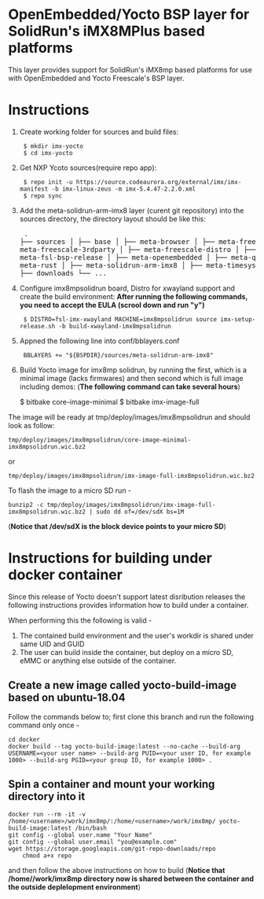 OpenEmbedded/Yocto BSP layer for SolidRun's iMX8MPlus based platforms
================================================================

This layer provides support for SolidRun's iMX8mp based platforms for
use with OpenEmbedded and Yocto Freescale's BSP layer.


# Instructions
1. Create working folder for sources and build files:

		$ mkdir imx-yocto
		$ cd imx-yocto

2. Get NXP Ycoto sources(require repo app):

		$ repo init -u https://source.codeaurora.org/external/imx/imx-manifest -b imx-linux-zeus -m imx-5.4.47-2.2.0.xml
		$ repo sync

3. Add the meta-solidrun-arm-imx8 layer (curent git repository) into the sources directory, the directory layout should be like this:
				<pre>
					.
					├── sources
					│   	├── base
					│   	├── meta-browser
					│   	├── meta-freescale
					│   	├── meta-freescale-3rdparty
					│   	├── meta-freescale-distro
					│   	├── meta-fsl-bsp-release
					│   	├── meta-openembedded
					│   	├── meta-qt5
					│   	├── meta-rust
					│   	├── meta-solidrun-arm-imx8
					│   	├── meta-timesys
					│   	└── poky
					│
					├── downloads
					└── ...
				</pre>
4. Configure imx8mpsolidrun board, Distro for xwayland support and create the build environment:
**After running the following commands, you need to accept the EULA (scrool down and run "y")**

		$ DISTRO=fsl-imx-xwayland MACHINE=imx8mpsolidrun source imx-setup-release.sh -b build-xwayland-imx8mpsolidrun

5. Appned the following line into conf/bblayers.conf

		BBLAYERS += "${BSPDIR}/sources/meta-solidrun-arm-imx8"

6. Build Yocto image for imx8mp solidrun, by running the first, which is a minimal image (lacks firmwares) and then second which is full image including demos:
(**The following command can take several hours**)

    $ bitbake core-image-minimal
    $ bitbake imx-image-full

The image will be ready at tmp/deploy/images/imx8mpsolidrun and should look as follow:

    tmp/deploy/images/imx8mpsolidrun/core-image-minimal-imx8mpsolidrun.wic.bz2

or

    tmp/deploy/images/imx8mpsolidrun/imx-image-full-imx8mpsolidrun.wic.bz2

To flash the image to a micro SD run -

	bunzip2 -c tmp/deploy/images/imx8mpsolidrun/imx-image-full-imx8mpsolidrun.wic.bz2 | sudo dd of=/dev/sdX bs=1M

(**Notice that /dev/sdX is the block device points to your micro SD**)


# Instructions for building under docker container
Since this release of Yocto doesn't support latest disribution releases the following
instructions provides information how to build under a container.

When performing this the following is valid -
1. The contained build environment and the user's workdir is shared under same UID and GUID
2. The user can build inside the container, but deploy on a micro SD, eMMC or anything else outside of the container.

## Create a new image called yocto-build-image based on ubuntu-18.04

Follow the commands below to; first clone this branch and run the following command only once -

    cd docker
    docker build --tag yocto-build-image:latest --no-cache --build-arg USERNAME=<your user name> --build-arg PUID=<your user ID, for example 1000> --build-arg PGID=<your group ID, for example 1000> .

## Spin a container and mount your working directory into it

    docker run --rm -it -v /home/<username>/work/imx8mp/:/home/<username>/work/imx8mp/ yocto-build-image:latest /bin/bash
    git config --global user.name "Your Name"
    git config --global user.email "you@example.com"
    wget https://storage.googleapis.com/git-repo-downloads/repo
		chmod a+x repo

and then follow the above instructions on how to build (**Notice that /home/<username>/work/imx8mp directory now is shared between the container and the outside deplelopment environment**)

